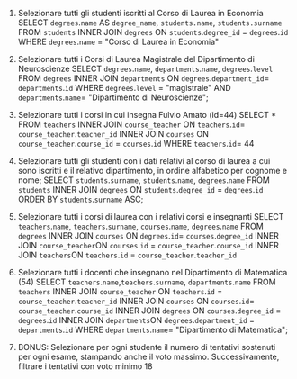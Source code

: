 1. Selezionare tutti gli studenti iscritti al Corso di Laurea in Economia
SELECT `degrees`.`name` AS `degree_name`, `students.name`, `students.surname`
FROM `students`
INNER JOIN `degrees`
ON `students`.`degree_id` = `degrees`.`id`
WHERE `degrees`.`name` = "Corso di Laurea in Economia"

2. Selezionare tutti i Corsi di Laurea Magistrale del Dipartimento di
Neuroscienze
SELECT `degrees`.`name`,  `departments`.`name`, `degrees`.`level`
FROM `degrees`
INNER JOIN `departments`
ON `degrees`.`department_id`= `departments`.`id`
WHERE `degrees`.`level` = "magistrale"
AND `departments`.`name`= "Dipartimento di Neuroscienze";


3. Selezionare tutti i corsi in cui insegna Fulvio Amato (id=44)
SELECT *
FROM `teachers`
INNER JOIN `course_teacher` ON `teachers`.`id`= `course_teacher`.`teacher_id`
INNER JOIN `courses` ON `course_teacher`.`course_id` = `courses`.`id`
WHERE `teachers`.`id`= 44


4. Selezionare tutti gli studenti con i dati relativi al corso di laurea a cui sono iscritti e il relativo dipartimento, in ordine alfabetico per cognome e nome;
SELECT `students`.`surname`, `students`.`name`, `degrees`.`name` 
FROM `students` 
INNER JOIN `degrees` ON `students`.`degree_id` = `degrees`.`id` 
ORDER BY `students`.`surname` ASC;


5. Selezionare tutti i corsi di laurea con i relativi corsi e insegnanti
SELECT `teachers`.`name`, `teachers`.`surname`, `courses`.`name`, `degrees`.`name`
FROM `degrees`
INNER JOIN `courses` ON `degrees`.`id`= `courses`.`degree_id`
INNER JOIN `course_teacher`ON `courses`.`id` = `course_teacher`.`course_id`
INNER JOIN `teachers`ON `teachers`.`id` = `course_teacher`.`teacher_id`

6. Selezionare tutti i docenti che insegnano nel Dipartimento di
Matematica (54)
SELECT `teachers`.`name`,`teachers`.`surname`, `departments`.`name` 
FROM `teachers` 
INNER JOIN `course_teacher` ON `teachers`.`id` = `course_teacher`.`teacher_id` 
INNER JOIN `courses` ON `courses`.`id`= `course_teacher`.`course_id` INNER JOIN `degrees` ON `courses`.`degree_id` = `degrees`.`id` 
INNER JOIN `departments`ON `degrees`.`department_id` = `departments`.`id` 
WHERE `departments`.`name`= "Dipartimento di Matematica";

7. BONUS: Selezionare per ogni studente il numero di tentativi sostenuti
per ogni esame, stampando anche il voto massimo. Successivamente,
filtrare i tentativi con voto minimo 18



